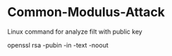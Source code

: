 # Common-Modulus-Attack
Linux command for analyze filt with public key

openssl rsa -pubin -in <your file> -text -noout
